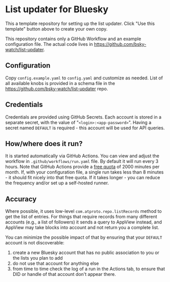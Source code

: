 # List updater for Bluesky

This a template repository for setting up the list updater. Click "Use this template" button above to create your own copy.

This repository contains only a GitHub Workflow and an example configuration file. The actual code lives in https://github.com/bsky-watch/list-updater.

## Configuration

Copy `config.example.yaml` to `config.yaml` and customize as needed. List of all
available knobs is provided in a schema file in the https://github.com/bsky-watch/list-updater repo.

## Credentials

Credentials are provided using GitHub Secrets. Each account is stored in a separate secret, with the value of "`<login>:<app-password>`". Having a secret named `DEFAULT` is required - this account will be used for API queries.

## How/where does it run?

It is started automatically via GitHub Actions. You can view and adjust the
workflow in `.github/workflows/run.yaml` file. By default it will run every 3 hours. Note that GitHub Actions provide a [free quota](https://docs.github.com/en/billing/managing-billing-for-your-products/managing-billing-for-github-actions/about-billing-for-github-actions#included-storage-and-minutes) of 2000 minutes per month. If, with your configuration file, a single run takes less than 8 minutes - it should fit nicely into that free quota. If it takes longer - you can reduce the frequency and/or set up a self-hosted runner.

## Accuracy

Where possible, it uses low-level `com.atproto.repo.listRecords` method to get
the list of entries. For things that require records from many different
accounts (e.g., a list of followers) it sends a query to AppView instead, and
AppView may take blocks into account and not return you a complete list.

You can minimize the possible impact of that by ensuring that your `DEFAULT` account is not discoverable:

1) create a new Bluesky account that has no public association to you or the lists you plan to add
2) do not use that account for anything else
3) from time to time check the log of a run in the Actions tab, to ensure that
  DID or handle of that account don't appear there.
